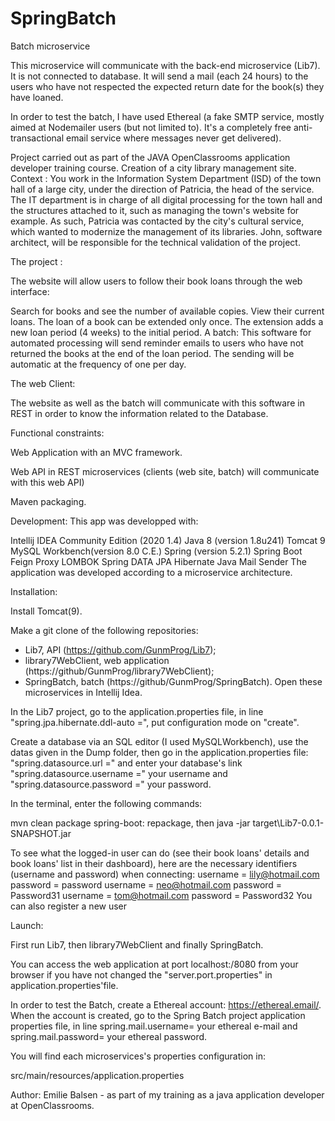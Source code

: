 # SpringBatch
Batch microservice

This microservice will communicate with the back-end microservice (Lib7).
It is not connected to database.
It will send a mail (each 24 hours) to the users who have not respected the expected return date for the book(s) they have loaned.

In order to test the batch, I have used Ethereal (a fake SMTP service, mostly aimed at Nodemailer users (but not limited to). It's a completely free anti-transactional email service where messages never get delivered).



Project carried out as part of the JAVA OpenClassrooms application developer training course. Creation of a city library management site. Context : You work in the Information System Department (ISD) of the town hall of a large city, under the direction of Patricia, the head of the service. The IT department is in charge of all digital processing for the town hall and the structures attached to it, such as managing the town's website for example. As such, Patricia was contacted by the city's cultural service, which wanted to modernize the management of its libraries. John, software architect, will be responsible for the technical validation of the project.

The project :

The website will allow users to follow their book loans through the web interface:

Search for books and see the number of available copies. View their current loans. The loan of a book can be extended only once. The extension adds a new loan period (4 weeks) to the initial period. A batch: This software for automated processing will send reminder emails to users who have not returned the books at the end of the loan period. The sending will be automatic at the frequency of one per day.

The web Client:

The website as well as the batch will communicate with this software in REST in order to know the information related to the Database.

Functional constraints:

Web Application with an MVC framework.

Web API in REST microservices (clients (web site, batch) will communicate with this web API)

Maven packaging.

Development: This app was developped with:

Intellij IDEA Community Edition (2020 1.4)
Java 8 (version 1.8u241)
Tomcat 9
MySQL Workbench(version 8.0 C.E.)
Spring (version 5.2.1)
Spring Boot
Feign Proxy
LOMBOK
Spring DATA JPA Hibernate
Java Mail Sender
The application was developed according to a microservice architecture.

Installation:

Install Tomcat(9).

Make a git clone of the following repositories:

- Lib7, API (https://github.com/GunmProg/Lib7);
- library7WebClient, web application (https://github/GunmProg/library7WebClient);
- SpringBatch, batch (https://github/GunmProg/SpringBatch).
Open these microservices in Intellij Idea.

In the Lib7 project, go to the application.properties file, in line "spring.jpa.hibernate.ddl-auto =", put configuration mode on "create".

Create a database via an SQL editor (I used MySQLWorkbench), use the datas given in the Dump folder, then go in the application.properties file: "spring.datasource.url =" and enter your database's link "spring.datasource.username =" your username and "spring.datasource.password =" your password.

In the terminal, enter the following commands:

mvn clean package spring-boot: repackage, then java -jar target\Lib7-0.0.1-SNAPSHOT.jar

To see what the logged-in user can do (see their book loans' details and book loans' list in their dashboard), here are the necessary identifiers (username and password) when connecting:
username = lily@hotmail.com password = password
username = neo@hotmail.com password = Password31
username = tom@hotmail.com password = Password32
You can also register a new user

Launch:

First run Lib7, then library7WebClient and finally SpringBatch.

You can access the web application at port localhost:/8080 from your browser if you have not changed the "server.port.properties" in application.properties'file.

In order to test the Batch, create a Ethereal account: https://ethereal.email/. When the account is created, go to the Spring Batch project application properties file,
in line spring.mail.username= your ethereal e-mail and spring.mail.password= your ethereal password.

You will find each microservices's properties configuration in:

src/main/resources/application.properties

Author:
Emilie Balsen - as part of my training as a java application developer at OpenClassrooms.
